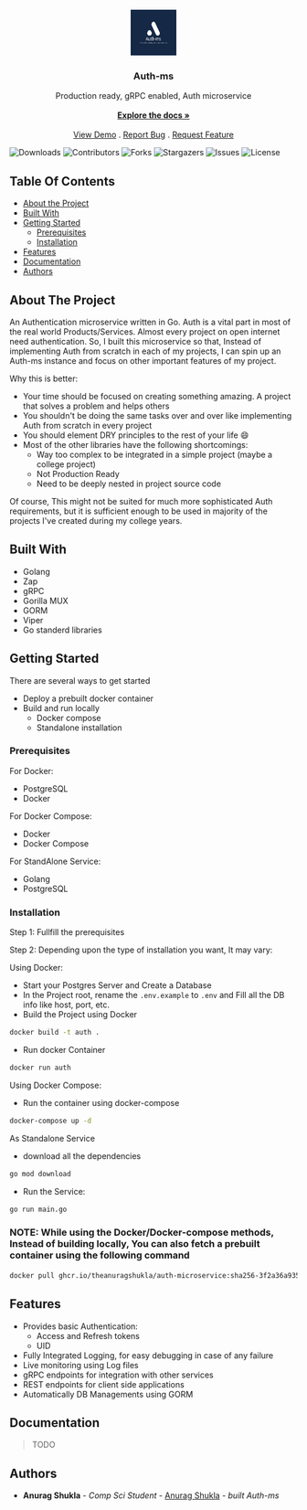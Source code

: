 <br/>
<p align="center">
  <a href="https://github.com/theanuragshukla/auth-microservice">
    <img src="https://raw.githubusercontent.com/theanuragshukla/auth-microservice/master/logo.png" alt="Logo" width="80" height="80">
  </a>

  <h3 align="center">Auth-ms</h3>

  <p align="center">
    Production ready, gRPC enabled, Auth microservice
    <br/>
    <br/>
    <a href="https://github.com/theanuragshukla/auth-microservice"><strong>Explore the docs »</strong></a>
    <br/>
    <br/>
    <a href="https://github.com/theanuragshukla/auth-microservice">View Demo</a>
    .
    <a href="https://github.com/theanuragshukla/auth-microservice/issues">Report Bug</a>
    .
    <a href="https://github.com/theanuragshukla/auth-microservice/issues">Request Feature</a>
  </p>
</p>

![Downloads](https://img.shields.io/github/downloads/theanuragshukla/auth-microservice/total) ![Contributors](https://img.shields.io/github/contributors/theanuragshukla/auth-microservice?color=dark-green) ![Forks](https://img.shields.io/github/forks/theanuragshukla/auth-microservice?style=social) ![Stargazers](https://img.shields.io/github/stars/theanuragshukla/auth-microservice?style=social) ![Issues](https://img.shields.io/github/issues/theanuragshukla/auth-microservice) ![License](https://img.shields.io/github/license/theanuragshukla/auth-microservice)

## Table Of Contents

* [About the Project](#about-the-project)
* [Built With](#built-with)
* [Getting Started](#getting-started)
  * [Prerequisites](#prerequisites)
  * [Installation](#installation)
* [Features](#features)
* [Documentation](#documentation)
* [Authors](#authors)

## About The Project

An Authentication microservice written in Go.
Auth is a vital part in most of the real world Products/Services. Almost every project on open internet need authentication. So, I built this microservice so that, Instead of implementing Auth from scratch in each of my projects, I can spin up an Auth-ms instance and focus on other important features of my project.

Why this is better:

* Your time should be focused on creating something amazing. A project that solves a problem and helps others
* You shouldn't be doing the same tasks over and over like implementing Auth from scratch in every project
* You should element DRY principles to the rest of your life :smile:
* Most of the other libraries have the following shortcomings:
	* Way too complex to be integrated in a simple project (maybe a college project)
	* Not Production Ready
 	* Need to be deeply nested in project source code

Of course, This might not be suited for much more sophisticated Auth requirements, but it is sufficient enough to be used in majority of the projects I've created during my college years.

## Built With

* Golang
* Zap
* gRPC
* Gorilla MUX
* GORM
* Viper
* Go standerd libraries

## Getting Started
There are several ways to get started
* Deploy a prebuilt docker container
* Build and run locally
  * Docker compose
  * Standalone installation

### Prerequisites
For Docker:
* PostgreSQL
* Docker

For Docker Compose:
* Docker
* Docker Compose

For StandAlone Service:
* Golang
* PostgreSQL

### Installation
Step 1: Fullfill the prerequisites

Step 2: Depending upon the type of installation you want, It may vary:

Using Docker:
* Start your Postgres Server and Create a Database
* In the Project root, rename the `.env.example` to `.env` and Fill all the DB info like host, port, etc.
* Build the Project using Docker
```sh
docker build -t auth .
```
* Run docker Container
```sh
docker run auth
```

Using Docker Compose:
* Run the container using docker-compose
```sh
docker-compose up -d
```

As Standalone Service
* download all the dependencies
```sh
go mod download
```
* Run the Service:
```sh
go run main.go
```

### NOTE: While using the Docker/Docker-compose methods, Instead of building locally, You can also fetch a prebuilt container using the following command
```sh
docker pull ghcr.io/theanuragshukla/auth-microservice:sha256-3f2a36a9358dcf2c38881ed2ab01afcd5ee7f695de9fb5b2c6e23590a4b81bd6.sig
```

## Features
* Provides basic Authentication:
  * Access and Refresh tokens
  * UID
* Fully Integrated Logging, for easy debugging in case of any failure
* Live monitoring using Log files
* gRPC endpoints for integration with other services
* REST endpoints for client side applications
* Automatically DB Managements using GORM

## Documentation
> TODO

## Authors

* **Anurag Shukla** - *Comp Sci Student* - [Anurag Shukla](https://github.com/theanuragshukla) - *built Auth-ms*

